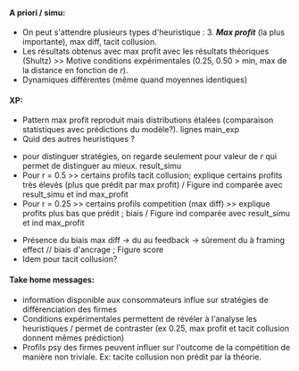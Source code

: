 #### A priori / simu: 
* On peut s'attendre plusieurs types d'heuristique : 3. ***Max profit*** (la plus importante), max diff, tacit collusion.  
* Les résultats obtenus avec max profit avec les résultats théoriques (Shultz) >> Motive conditions expérimentales (0.25, 0.50 > min, max de la distance en fonction de $r$).
* Dynamiques différentes (même quand moyennes identiques)

#### XP:
* Pattern max profit reproduit mais distributions étalées (comparaison statistiques avec prédictions du modèle?). lignes main_exp
* Quid des autres heuristiques ? 
- pour distinguer stratégies, on regarde seulement pour valeur de $r$ qui permet de distinguer au mieux. result_simu
- Pour r = 0.5 >> certains profils tacit collusion; explique certains profits très élevés (plus que prédit par max profit) / Figure ind comparée avec result_simu et ind max_profit
- Pour r = 0.25 >> certains profils competition (max diff) >> explique profits plus bas que prédit ; biais / Figure ind comparée avec result_simu et ind max_profit
* Présence du biais max diff -> du au feedback -> sûrement du à framing effect // biais d'ancrage ; Figure score
* Idem pour tacit collusion?   

#### Take home messages: 
* information disponible aux consommateurs influe sur stratégies de différenciation des firmes 
* Conditions expérimentales permettent de révéler à l'analyse les heuristiques / permet de contraster (ex 0.25, max profit et tacit collusion donnent mêmes prédiction)
* Profils psy des firmes peuvent influer sur l'outcome de la compétition de manière non triviale. Ex: tacite collusion non prédit par la théorie.
  